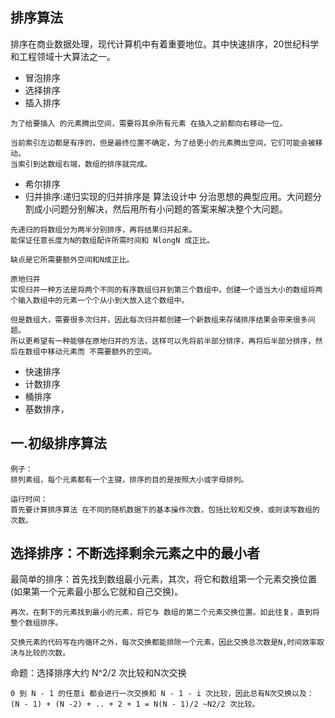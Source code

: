 ## 排序算法
排序在商业数据处理，现代计算机中有着重要地位。其中快速排序，20世纪科学和工程领域十大算法之一。

* 冒泡排序
* 选择排序
* 插入排序
```text
为了给要插入 的元素腾出空间，需要将其余所有元素 在插入之前都向右移动一位。

当前索引左边都是有序的，但是最终位置不确定，为了给更小的元素腾出空间，它们可能会被移动。
当索引到达数组右端，数组的排序就完成。
```
* 希尔排序
* 归并排序:递归实现的归并排序是 算法设计中 分治思想的典型应用。大问题分割成小问题分别解决，然后用所有小问题的答案来解决整个大问题。
```
先递归的将数组分为两半分别排序，再将结果归并起来。
能保证任意长度为N的数组配许所需时间和 NlongN 成正比。

缺点是它所需要额外空间和N成正比。

原地归并
实现归并一种方法是将两个不同的有序数组归并到第三个数组中。创建一个适当大小的数组将两个输入数组中的元素一个个从小到大放入这个数组中。

但是数组大，需要很多次归并，因此每次归并都创建一个新数组来存储排序结果会带来很多问题。
所以更希望有一种能够在原地归并的方法，这样可以先将前半部分排序，再将后半部分排序，然后在数组中移动元素而 不需要额外的空间。
```
* 快速排序
* 计数排序
* 桶排序
* 基数排序，

## 一.初级排序算法
```
例子：
排列素组，每个元素都有一个主键，排序的目的是按照大小或字母排列。

运行时间：
首先要计算排序算法 在不同的随机数据下的基本操作次数，包括比较和交换，或则读写数组的次数。
```

## 选择排序：不断选择剩余元素之中的最小者
最简单的排序：首先找到数组最小元素，其次，将它和数组第一个元素交换位置(如果第一个元素最小那么它就和自己交换)。
```
再次，在剩下的元素找到最小的元素，将它与 数组的第二个元素交换位置。如此往复，直到将整个数组排序。

交换元素的代码写在内循环之外，每次交换都能排除一个元素，因此交换总次数是N,时间效率取决与比较的次数。
```

命题：选择排序大约 N^2/2 次比较和N次交换
```
0 到 N - 1 的任意i 都会进行一次交换和 N - 1 - i 次比较，因此总有N次交换以及：
(N - 1) + (N -2) + .. + 2 + 1 = N(N - 1)/2 ~N2/2 次比较。
```
